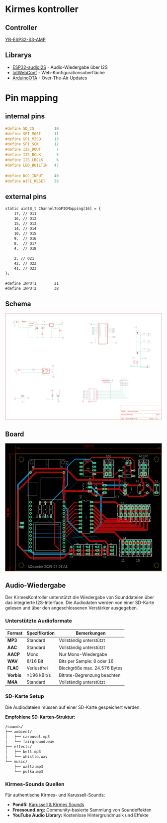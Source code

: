 # Kirmes kontroller

## Controller
[YB-ESP32-S3-AMP](https://github.com/yellobyte/YB-ESP32-S3-AMP)

## Librarys
 - [ESP32-audioI2S](https://github.com/schreibfaul1/ESP32-audioI2S) - Audio-Wiedergabe über I2S
 - [IotWebConf](https://github.com/prampec/IotWebConf) - Web-Konfigurationsoberfläche
 - [ArduinoOTA](https://github.com/esp8266/Arduino/tree/master/libraries/ArduinoOTA) - Over-The-Air Updates

# Pin mapping
## internal pins
```c++
#define SD_CS         10 
#define SPI_MOSI      11
#define SPI_MISO      13
#define SPI_SCK       12
#define I2S_DOUT       7
#define I2S_BCLK       5
#define I2S_LRCLK      6
#define LED_BUILTIN   47

#define DCC_INPUT     40
#define WIFI_RESET    39
```
## external pins
```
static uint8_t ChannelToGPIOMapping[16] = {
	17, // O11
	16, // O12
	15, // O13
	14, // O14
	10, // O15
	9,  // O16
	8,  // O17
	4,  // O18

	2, // O21
	42, // O22
	41, // O23
};

#define INPUT1        21
#define INPUT2        38
```

## Schema
![alt text](img/schema.png)

## Board
![alt text](img/board.png)

## Audio-Wiedergabe

Der KirmesKontroller unterstützt die Wiedergabe von Sounddateien über das integrierte I2S-Interface. Die Audiodaten werden von einer SD-Karte gelesen und über den angeschlossenen Verstärker ausgegeben.

### Unterstützte Audioformate

| Format | Spezifikation | Bemerkungen |
|--------|---------------|-------------|
| **MP3** | Standard | Vollständig unterstützt |
| **AAC** | Standard | Vollständig unterstützt |
| **AACP** | Mono | Nur Mono-Wiedergabe |
| **WAV** | 8/16 Bit | Bits per Sample: 8 oder 16 |
| **FLAC** | Verlustfrei | Blockgröße max. 24.576 Bytes |
| **Vorbis** | ≤196 kBit/s | Bitrate-Begrenzung beachten |
| **M4A** | Standard | Vollständig unterstützt |

### SD-Karte Setup

Die Audiodateien müssen auf einer SD-Karte gespeichert werden.

**Empfohlene SD-Karten-Struktur:**

```text
/sounds/
├── ambient/
│   ├── carousel.mp3
│   └── fairground.wav
├── effects/
│   ├── bell.mp3
│   └── whistle.wav
└── music/
    ├── waltz.mp3
    └── polka.mp3
```

### Kirmes-Sounds Quellen

Für authentische Kirmes- und Karussell-Sounds:

- **Pond5:** [Karussell & Kirmes Sounds](https://www.pond5.com/de/search?kw=karussell-unterhaltung-park-kirmes&media=sfx)
- **Freesound.org:** Community-basierte Sammlung von Soundeffekten
- **YouTube Audio Library:** Kostenlose Hintergrundmusik und Effekte
